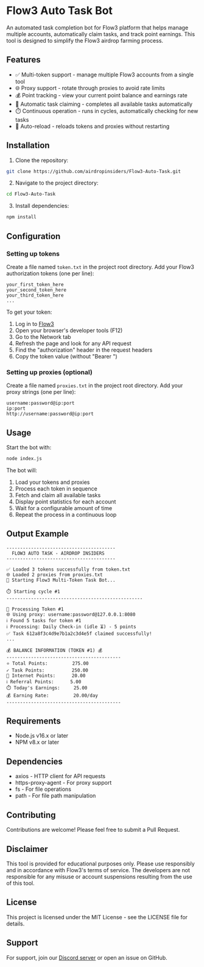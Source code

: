 # Flow3 Auto Task Bot

An automated task completion bot for Flow3 platform that helps manage multiple accounts, automatically claim tasks, and track point earnings. This tool is designed to simplify the Flow3 airdrop farming process.

## Features

- ✅ Multi-token support - manage multiple Flow3 accounts from a single tool
- 🌐 Proxy support - rotate through proxies to avoid rate limits
- 💰 Point tracking - view your current point balance and earnings rate
- 🚀 Automatic task claiming - completes all available tasks automatically
- ⏱️ Continuous operation - runs in cycles, automatically checking for new tasks
- 🔄 Auto-reload - reloads tokens and proxies without restarting

## Installation

1. Clone the repository:
```bash
git clone https://github.com/airdropinsiders/Flow3-Auto-Task.git
```

2. Navigate to the project directory:
```bash
cd Flow3-Auto-Task
```

3. Install dependencies:
```bash
npm install
```

## Configuration

### Setting up tokens

Create a file named `token.txt` in the project root directory. Add your Flow3 authorization tokens (one per line):

```
your_first_token_here
your_second_token_here
your_third_token_here
...
```

To get your token:
1. Log in to [Flow3](https://app.flow3.tech/)
2. Open your browser's developer tools (F12)
3. Go to the Network tab
4. Refresh the page and look for any API request
5. Find the "authorization" header in the request headers
6. Copy the token value (without "Bearer ")

### Setting up proxies (optional)

Create a file named `proxies.txt` in the project root directory. Add your proxy strings (one per line):

```
username:password@ip:port
ip:port
http://username:password@ip:port
```

## Usage

Start the bot with:

```bash
node index.js
```

The bot will:
1. Load your tokens and proxies
2. Process each token in sequence
3. Fetch and claim all available tasks
4. Display point statistics for each account
5. Wait for a configurable amount of time
6. Repeat the process in a continuous loop

## Output Example

```
----------------------------------------
  FLOW3 AUTO TASK - AIRDROP INSIDERS  
----------------------------------------

✅ Loaded 3 tokens successfully from token.txt
🌐 Loaded 2 proxies from proxies.txt
🚀 Starting Flow3 Multi-Token Task Bot...

⏱️ Starting cycle #1
--------------------------------------------------

🔑 Processing Token #1
🌐 Using proxy: username:password@127.0.0.1:8080
ℹ️ Found 5 tasks for token #1
ℹ️ Processing: Daily Check-in (idle ⏳) - 5 points
✅ Task 612a8f3c4d9e7b1a2c3d4e5f claimed successfully!
...

💰 BALANCE INFORMATION (TOKEN #1) 💰
------------------------------------------
⭐ Total Points:         275.00
✓ Task Points:          250.00
🚀 Internet Points:      20.00
ℹ️ Referral Points:      5.00
⏱️ Today's Earnings:     25.00
💰 Earning Rate:         20.00/day
------------------------------------------
```

## Requirements

- Node.js v16.x or later
- NPM v8.x or later

## Dependencies

- axios - HTTP client for API requests
- https-proxy-agent - For proxy support
- fs - For file operations
- path - For file path manipulation

## Contributing

Contributions are welcome! Please feel free to submit a Pull Request.

## Disclaimer

This tool is provided for educational purposes only. Please use responsibly and in accordance with Flow3's terms of service. The developers are not responsible for any misuse or account suspensions resulting from the use of this tool.

## License

This project is licensed under the MIT License - see the LICENSE file for details.

## Support

For support, join our [Discord server](https://discord.gg/airdropinsiders) or open an issue on GitHub.